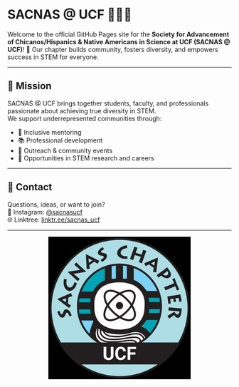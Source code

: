 # SACNAS @ UCF 🧑‍🔬✨

Welcome to the official GitHub Pages site for the **Society for Advancement of Chicanos/Hispanics & Native Americans in Science at UCF (SACNAS @ UCF)**! 🌟 Our chapter builds community, fosters diversity, and empowers success in STEM for everyone.

---

## 🚀 Mission

SACNAS @ UCF brings together students, faculty, and professionals passionate about achieving true diversity in STEM.  
We support underrepresented communities through:

- 🤝 Inclusive mentoring  
- 📚 Professional development  
- 🌱 Outreach & community events  
- 🧬 Opportunities in STEM research and careers  

---

## 💬 Contact

Questions, ideas, or want to join?  
📸 Instagram: [@sacnasucf](https://www.instagram.com/sacnasucf/)  
🌐 Linktree: [linktr.ee/sacnas_ucf](https://linktr.ee/sacnas_ucf)  

---

<div align="center">

![SACNAS @ UCF Logo](logo.jpg)

</div>
